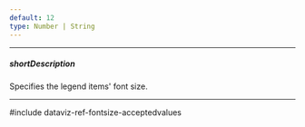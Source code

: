 ```yaml
---
default: 12
type: Number | String
---
```

---
##### shortDescription
Specifies the legend items' font size.

---
#include dataviz-ref-fontsize-acceptedvalues